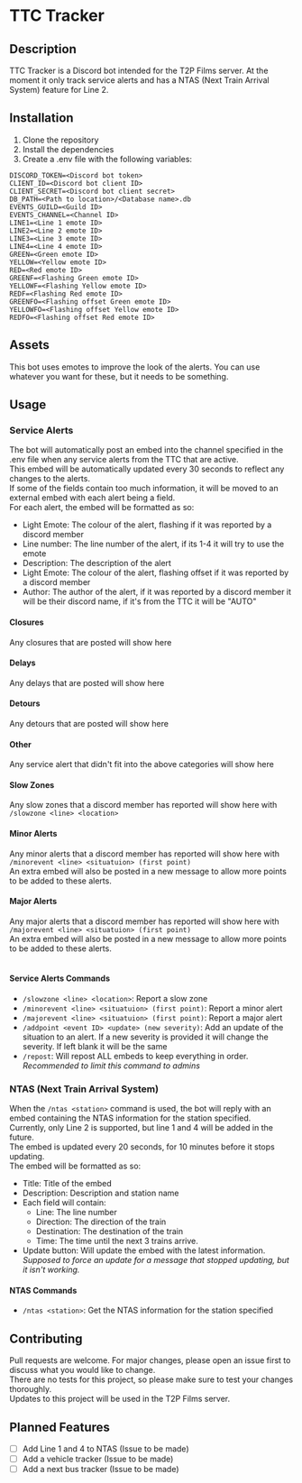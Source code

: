 # TTC Tracker
## Description
TTC Tracker is a Discord bot intended for the T2P Films server.
At the moment it only track service alerts and has a NTAS (Next Train Arrival System) feature for Line 2.

## Installation
1. Clone the repository
2. Install the dependencies
3. Create a .env file with the following variables:
```
DISCORD_TOKEN=<Discord bot token>
CLIENT_ID=<Discord bot client ID>
CLIENT_SECRET=<Discord bot client secret>
DB_PATH=<Path to location>/<Database name>.db
EVENTS_GUILD=<Guild ID>
EVENTS_CHANNEL=<Channel ID>
LINE1=<Line 1 emote ID>
LINE2=<Line 2 emote ID>
LINE3=<Line 3 emote ID>
LINE4=<Line 4 emote ID>
GREEN=<Green emote ID>
YELLOW=<Yellow emote ID>
RED=<Red emote ID>
GREENF=<Flashing Green emote ID>
YELLOWF=<Flashing Yellow emote ID>
REDF=<Flashing Red emote ID>
GREENFO=<Flashing offset Green emote ID>
YELLOWFO=<Flashing offset Yellow emote ID>
REDFO=<Flashing offset Red emote ID>
```

## Assets
This bot uses emotes to improve the look of the alerts.
You can use whatever you want for these, but it needs to be something.

## Usage
### Service Alerts
The bot will automatically post an embed into the channel specified in the .env file when any service alerts from the TTC that are active.<br>
This embed will be automatically updated every 30 seconds to reflect any changes to the alerts.<br>
If some of the fields contain too much information, it will be moved to an external embed with each alert being a field.<br>
For each alert, the embed will be formatted as so:
- Light Emote: The colour of the alert, flashing if it was reported by a discord member
- Line number: The line number of the alert, if its 1-4 it will try to use the emote
- Description: The description of the alert
- Light Emote: The colour of the alert, flashing offset if it was reported by a discord member
- Author: The author of the alert, if it was reported by a discord member it will be their discord name, if it's from the TTC it will be "AUTO"
#### Closures
Any closures that are posted will show here
#### Delays
Any delays that are posted will show here
#### Detours
Any detours that are posted will show here
#### Other
Any service alert that didn't fit into the above categories will show here
#### Slow Zones
Any slow zones that a discord member has reported will show here with `/slowzone <line> <location>`
#### Minor Alerts
Any minor alerts that a discord member has reported will show here with `/minorevent <line> <situatuion> (first point)`<br>
An extra embed will also be posted in a new message to allow more points to be added to these alerts.
#### Major Alerts
Any major alerts that a discord member has reported will show here with `/majorevent <line> <situatuion> (first point)`<br>
An extra embed will also be posted in a new message to allow more points to be added to these alerts.
<br><br>
#### Service Alerts Commands
- `/slowzone <line> <location>`: Report a slow zone<br>
- `/minorevent <line> <situatuion> (first point)`: Report a minor alert<br>
- `/majorevent <line> <situatuion> (first point)`: Report a major alert<br>
- `/addpoint <event ID> <update> (new severity)`: Add an update of the situation to an alert. If a new severity is provided it will change the severity. If left blank it will be the same<br>
- `/repost`: Will repost ALL embeds to keep everything in order. *Recommended to limit this command to admins*

### NTAS (Next Train Arrival System)
When the `/ntas <station>` command is used, the bot will reply with an embed containing the NTAS information for the station specified.<br>
Currently, only Line 2 is supported, but line 1 and 4 will be added in the future.<br>
The embed is updated every 20 seconds, for 10 minutes before it stops updating.<br>
The embed will be formatted as so:
- Title: Title of the embed
- Description: Description and station name
- Each field will contain:
  - Line: The line number
  - Direction: The direction of the train
  - Destination: The destination of the train
  - Time: The time until the next 3 trains arrive.
- Update button: Will update the embed with the latest information. *Supposed to force an update for a message that stopped updating, but it isn't working.*
#### NTAS Commands
- `/ntas <station>`: Get the NTAS information for the station specified

## Contributing
Pull requests are welcome. For major changes, please open an issue first to discuss what you would like to change.<br>
There are no tests for this project, so please make sure to test your changes thoroughly.<br>
Updates to this project will be used in the T2P Films server.<br>

## Planned Features
- [ ] Add Line 1 and 4 to NTAS (Issue to be made)
- [ ] Add a vehicle tracker (Issue to be made)
- [ ] Add a next bus tracker (Issue to be made)